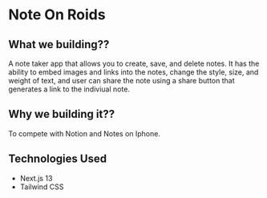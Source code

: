 # Note On Roids

## What we building??
A note taker app that allows you to create, save, and delete notes. It has the ability to embed images and links into the notes, change the style, size, and weight of text, and user can share the note using a share button that generates a link to the indiviual note. 

## Why we building it??
To compete with Notion and Notes on Iphone.

## Technologies Used
- Next.js 13
- Tailwind CSS